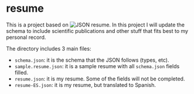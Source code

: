 # resume
This is a project based on ![JSON resume](https://github.com/jsonresume/). In this project I will update the schema to include scientific publications and other stuff that fits best to my personal record.

The directory includes 3 main files:
* `schema.json`: it is the schema that the JSON follows (types, etc).
* `sample.resume.json`: it is a sample resume with all `schema.json` fields filled.
* `resume.json`: it is my resume. Some of the fields will not be completed.
* `resume-ES.json`: it is my resume, but translated to Spanish.
